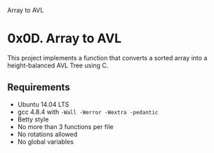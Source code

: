 Array to AVL


# 0x0D. Array to AVL

This project implements a function that converts a sorted array into a height-balanced AVL Tree using C.

## Requirements

- Ubuntu 14.04 LTS
- gcc 4.8.4 with `-Wall -Werror -Wextra -pedantic`
- Betty style
- No more than 3 functions per file
- No rotations allowed
- No global variables


